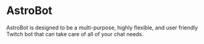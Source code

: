 # AstroBot
AstroBot is designed to be a multi-purpose, highly flexible, and user friendly Twitch bot that can take care of all of your chat needs.
